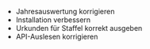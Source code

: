 * Jahresauswertung korrigieren
* Installation verbessern
* Urkunden für Staffel korrekt ausgeben
* API-Auslesen korrigieren